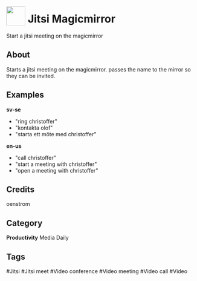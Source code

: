 # <img src="https://raw.githack.com/FortAwesome/Font-Awesome/master/svgs/solid/video.svg" card_color="#1D76BA" width="50" height="50" style="vertical-align:bottom"/> Jitsi Magicmirror
Start a jitsi meeting on the magicmirror

## About
Starts a jitsi meeting on the magicmirror. passes the name to the mirror so they can be invited.

## Examples
**sv-se**
* "ring christoffer"
* "kontakta olof"
* "starta ett möte med christoffer"

**en-us**
* "call christoffer"
* "start a meeting with christoffer"
* "open a meeting with christoffer"

## Credits
oenstrom

## Category
**Productivity**
Media
Daily

## Tags
#Jitsi
#Jitsi meet
#Video conference
#Video meeting
#Video call
#Video

